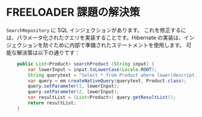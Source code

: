 # FREELOADER 課題の解決策

`SearchRepository` に SQL インジェクションがあります。
これを修正するには、パラメータ化されたクエリを実装することです。Hibernate の実装は、インジェクションを防ぐために内部で準備されたステートメントを使用します。
可能な解決策は以下の通りです：

```java
    public List<Product> searchProduct (String input) {
        var lowerInput = input.toLowerCase(Locale.ROOT);
        String querytext = "Select * from Product where lower(description) like CONCAT('%', ?1, '%') OR lower(product_name) like CONCAT('%', ?2, '%')";
        var query = em.createNativeQuery(querytext, Product.class);
        query.setParameter(1, lowerInput);
        query.setParameter(2, lowerInput);
        var resultList = (List<Product>) query.getResultList();
        return resultList;
    }
```